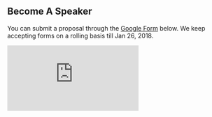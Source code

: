 ## Become A Speaker
<!-- followed by brief -->
You can submit a proposal through the <a href="https://docs.google.com/forms/d/e/1FAIpQLSebDuQX3M9BlsLGqIQoaybNQVWIkxpt_uWz3ZbEypO1O8Bifw/viewform?usp=sf_link">Google Form</a><span class="desktoponly"> below</span>. We keep accepting forms on a rolling basis till Jan 26, 2018.
<!-- thumbnail -->
<i class="far fa-sticky-note"></i>
<!-- Followed by detail -->
<iframe src="https://docs.google.com/forms/d/e/1FAIpQLSebDuQX3M9BlsLGqIQoaybNQVWIkxpt_uWz3ZbEypO1O8Bifw/viewform?usp=sf_link" frameborder="0" class="desktoponly"></iframe>